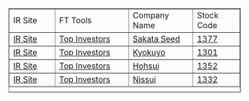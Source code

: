 <table dir="ltr" style="width:464px;height:168px" border="1" cellspacing="0" cellpadding="0">
  <colgroup>
    <col width="75">
    <col width="75">
    <col width="75">
    <col width="75">
  </colgroup>
  <tbody>
    <tr>
      <td class="wysiwyg-text-align-center" style="width:92px" data-sheets-value="{&quot;1&quot;:2,&quot;2&quot;:&quot;IR Site&quot;}">IR Site</td>
      <td class="wysiwyg-text-align-center" style="width:153px" data-sheets-value="{&quot;1&quot;:2,&quot;2&quot;:&quot;FT Tools&quot;}">FT Tools</td>
      <td class="wysiwyg-text-align-center" style="width:126px" data-sheets-value="{&quot;1&quot;:2,&quot;2&quot;:&quot;Company Name&quot;}">Company Name</td>
      <td class="wysiwyg-text-align-center" style="width:90px" data-sheets-value="{&quot;1&quot;:2,&quot;2&quot;:&quot;Stock Code&quot;}">Stock Code</td>
    </tr>
    <tr>
      <td class="wysiwyg-text-align-center" style="width:92px" data-sheets-value="{&quot;1&quot;:2,&quot;2&quot;:&quot;IR Site&quot;}">
        <a class="in-cell-link" href="http://www.sakataseed.co.jp/corporate/english/ir/index.html" target="_blank" rel="noopener">IR Site</a>
      </td>
      <td class="wysiwyg-text-align-center" style="width:153px" data-sheets-value="{&quot;1&quot;:2,&quot;2&quot;:&quot;Top Investors&quot;}">
        <a class="in-cell-link" href="http://markets.ft.com/research/Markets/Tearsheets/Summary?s=1377" target="_blank" rel="noopener">Top Investors</a>
      </td>
      <td class="wysiwyg-text-align-center" style="width:126px" data-sheets-value="{&quot;1&quot;:2,&quot;2&quot;:&quot;Sakata Seed&quot;}">
        <a class="in-cell-link" href="http://www.sakataseed.co.jp/corporate/english/index.html" target="_blank" rel="noopener">Sakata Seed</a>
      </td>
      <td class="wysiwyg-text-align-center" style="width:90px" data-sheets-value="{&quot;1&quot;:2,&quot;2&quot;:&quot;1377&quot;}">
        <a class="in-cell-link" href="http://stocks.finance.yahoo.co.jp/stocks/detail/?code=1377.t" target="_blank" rel="noopener">1377</a>
      </td>
    </tr>
    <tr>
      <td class="wysiwyg-text-align-center" style="width:92px" data-sheets-value="{&quot;1&quot;:2,&quot;2&quot;:&quot;IR Site&quot;}">
        <a class="in-cell-link" href="http://www.kyokuyo.co.jp/english/ir.html" target="_blank" rel="noopener">IR Site</a>
      </td>
      <td class="wysiwyg-text-align-center" style="width:153px" data-sheets-value="{&quot;1&quot;:2,&quot;2&quot;:&quot;Top Investors&quot;}">
        <a class="in-cell-link" href="http://markets.ft.com/research/Markets/Tearsheets/Summary?s=1301" target="_blank" rel="noopener">Top Investors</a>
      </td>
      <td class="wysiwyg-text-align-center" style="width:126px" data-sheets-value="{&quot;1&quot;:2,&quot;2&quot;:&quot;Kyokuyo&quot;}">
        <a class="in-cell-link" href="http://www.kyokuyo.co.jp/" target="_blank" rel="noopener">Kyokuyo</a>
      </td>
      <td class="wysiwyg-text-align-center" style="width:90px" data-sheets-value="{&quot;1&quot;:2,&quot;2&quot;:&quot;1301&quot;}">
        <a class="in-cell-link" href="http://stocks.finance.yahoo.co.jp/stocks/detail/?code=1301.t" target="_blank" rel="noopener">1301</a>
      </td>
    </tr>
    <tr>
      <td class="wysiwyg-text-align-center" style="width:92px" data-sheets-value="{&quot;1&quot;:2,&quot;2&quot;:&quot;IR Site&quot;}">
        <a class="in-cell-link" href="http://www.kyokuyo.co.jp/english/ir.html" target="_blank" rel="noopener">IR Site</a>
      </td>
      <td class="wysiwyg-text-align-center" style="width:153px" data-sheets-value="{&quot;1&quot;:2,&quot;2&quot;:&quot;Top Investors&quot;}">
        <a class="in-cell-link" href="http://markets.ft.com/research/Markets/Tearsheets/Summary?s=1352" target="_blank" rel="noopener">Top Investors</a>
      </td>
      <td class="wysiwyg-text-align-center" style="width:126px" data-sheets-value="{&quot;1&quot;:2,&quot;2&quot;:&quot;Hohsui&quot;}">
        <a class="in-cell-link" href="http://www.hohsui.co.jp/kaisha/index.html/" target="_blank" rel="noopener">Hohsui</a>
      </td>
      <td class="wysiwyg-text-align-center" style="width:90px" data-sheets-value="{&quot;1&quot;:2,&quot;2&quot;:&quot;1352&quot;}">
        <a class="in-cell-link" href="http://stocks.finance.yahoo.co.jp/stocks/detail/?code=1352.t" target="_blank" rel="noopener">1352</a>
      </td>
    </tr>
    <tr>
      <td class="wysiwyg-text-align-center" style="width:92px" data-sheets-value="{&quot;1&quot;:2,&quot;2&quot;:&quot;IR Site&quot;}">
        <a class="in-cell-link" href="http://www.kyokuyo.co.jp/english/ir.html" target="_blank" rel="noopener">IR Site</a>
      </td>
      <td class="wysiwyg-text-align-center" style="width:153px" data-sheets-value="{&quot;1&quot;:2,&quot;2&quot;:&quot;Top Investors&quot;}">
        <a class="in-cell-link" href="http://markets.ft.com/research/Markets/Tearsheets/Summary?s=1332" target="_blank" rel="noopener">Top Investors</a>
      </td>
      <td class="wysiwyg-text-align-center" style="width:126px" data-sheets-value="{&quot;1&quot;:2,&quot;2&quot;:&quot;Nissui&quot;}">
        <a class="in-cell-link" href="http://www.nissui.co.jp//" target="_blank" rel="noopener">Nissui</a>
      </td>
      <td class="wysiwyg-text-align-center" style="width:90px" data-sheets-value="{&quot;1&quot;:2,&quot;2&quot;:&quot;1332&quot;}">
        <a class="in-cell-link" href="http://stocks.finance.yahoo.co.jp/stocks/detail/?code=1332.t" target="_blank" rel="noopener">1332</a>
      </td>
    </tr>
  </tbody>
</table>
